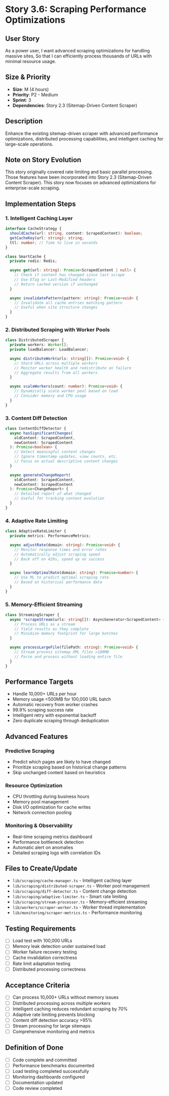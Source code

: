 # Story 3.6: Scraping Performance Optimizations

## User Story

As a power user,
I want advanced scraping optimizations for handling massive sites,
So that I can efficiently process thousands of URLs with minimal resource usage.

## Size & Priority

- **Size**: M (4 hours)
- **Priority**: P2 - Medium
- **Sprint**: 3
- **Dependencies**: Story 2.3 (Sitemap-Driven Content Scraper)

## Description

Enhance the existing sitemap-driven scraper with advanced performance optimizations, distributed processing capabilities, and intelligent caching for large-scale operations.

## Note on Story Evolution

This story originally covered rate limiting and basic parallel processing. Those features have been incorporated into Story 2.3 (Sitemap-Driven Content Scraper). This story now focuses on advanced optimizations for enterprise-scale scraping.

## Implementation Steps

### 1. **Intelligent Caching Layer**

```typescript
interface CacheStrategy {
  shouldCache(url: string, content: ScrapedContent): boolean;
  getCacheKey(url: string): string;
  ttl: number; // Time to live in seconds
}

class SmartCache {
  private redis: Redis;

  async get(url: string): Promise<ScrapedContent | null> {
    // Check if content has changed since last scrape
    // Use ETag or Last-Modified headers
    // Return cached version if unchanged
  }

  async invalidatePattern(pattern: string): Promise<void> {
    // Invalidate all cache entries matching pattern
    // Useful when site structure changes
  }
}
```

### 2. **Distributed Scraping with Worker Pools**

```typescript
class DistributedScraper {
  private workers: Worker[];
  private loadBalancer: LoadBalancer;

  async distributeWork(urls: string[]): Promise<void> {
    // Shard URLs across multiple workers
    // Monitor worker health and redistribute on failure
    // Aggregate results from all workers
  }

  async scaleWorkers(count: number): Promise<void> {
    // Dynamically scale worker pool based on load
    // Consider memory and CPU usage
  }
}
```

### 3. **Content Diff Detection**

```typescript
class ContentDiffDetector {
  async hasSignificantChanges(
    oldContent: ScrapedContent,
    newContent: ScrapedContent
  ): Promise<boolean> {
    // Detect meaningful content changes
    // Ignore timestamp updates, view counts, etc.
    // Focus on actual descriptive content changes
  }

  async generateChangeReport(
    oldContent: ScrapedContent,
    newContent: ScrapedContent
  ): Promise<ChangeReport> {
    // Detailed report of what changed
    // Useful for tracking content evolution
  }
}
```

### 4. **Adaptive Rate Limiting**

```typescript
class AdaptiveRateLimiter {
  private metrics: PerformanceMetrics;

  async adjustRate(domain: string): Promise<void> {
    // Monitor response times and error rates
    // Automatically adjust scraping speed
    // Back off on 429s, speed up on success
  }

  async learnOptimalRate(domain: string): Promise<number> {
    // Use ML to predict optimal scraping rate
    // Based on historical performance data
  }
}
```

### 5. **Memory-Efficient Streaming**

```typescript
class StreamingScraper {
  async *scrapeStream(urls: string[]): AsyncGenerator<ScrapedContent> {
    // Process URLs as a stream
    // Yield results as they complete
    // Minimize memory footprint for large batches
  }

  async processLargeFile(filePath: string): Promise<void> {
    // Stream process sitemap XML files >100MB
    // Parse and process without loading entire file
  }
}
```

## Performance Targets

- Handle 10,000+ URLs per hour
- Memory usage <500MB for 100,000 URL batch
- Automatic recovery from worker crashes
- 99.9% scraping success rate
- Intelligent retry with exponential backoff
- Zero duplicate scraping through deduplication

## Advanced Features

### Predictive Scraping

- Predict which pages are likely to have changed
- Prioritize scraping based on historical change patterns
- Skip unchanged content based on heuristics

### Resource Optimization

- CPU throttling during business hours
- Memory pool management
- Disk I/O optimization for cache writes
- Network connection pooling

### Monitoring & Observability

- Real-time scraping metrics dashboard
- Performance bottleneck detection
- Automatic alert on anomalies
- Detailed scraping logs with correlation IDs

## Files to Create/Update

- `lib/scraping/cache-manager.ts` - Intelligent caching layer
- `lib/scraping/distributed-scraper.ts` - Worker pool management
- `lib/scraping/diff-detector.ts` - Content change detection
- `lib/scraping/adaptive-limiter.ts` - Smart rate limiting
- `lib/scraping/stream-processor.ts` - Memory-efficient streaming
- `lib/workers/scraper-worker.ts` - Worker thread implementation
- `lib/monitoring/scraper-metrics.ts` - Performance monitoring

## Testing Requirements

- [ ] Load test with 100,000 URLs
- [ ] Memory leak detection under sustained load
- [ ] Worker failure recovery testing
- [ ] Cache invalidation correctness
- [ ] Rate limit adaptation testing
- [ ] Distributed processing correctness

## Acceptance Criteria

- [ ] Can process 10,000+ URLs without memory issues
- [ ] Distributed processing across multiple workers
- [ ] Intelligent caching reduces redundant scraping by 70%
- [ ] Adaptive rate limiting prevents blocking
- [ ] Content diff detection accuracy >95%
- [ ] Stream processing for large sitemaps
- [ ] Comprehensive monitoring and metrics

## Definition of Done

- [ ] Code complete and committed
- [ ] Performance benchmarks documented
- [ ] Load testing completed successfully
- [ ] Monitoring dashboards configured
- [ ] Documentation updated
- [ ] Code review completed

